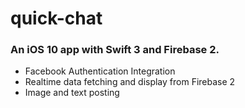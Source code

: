 # quick-chat

### An iOS 10 app with Swift 3 and Firebase 2.

- Facebook Authentication Integration
- Realtime data fetching and display from Firebase 2
- Image and text posting
